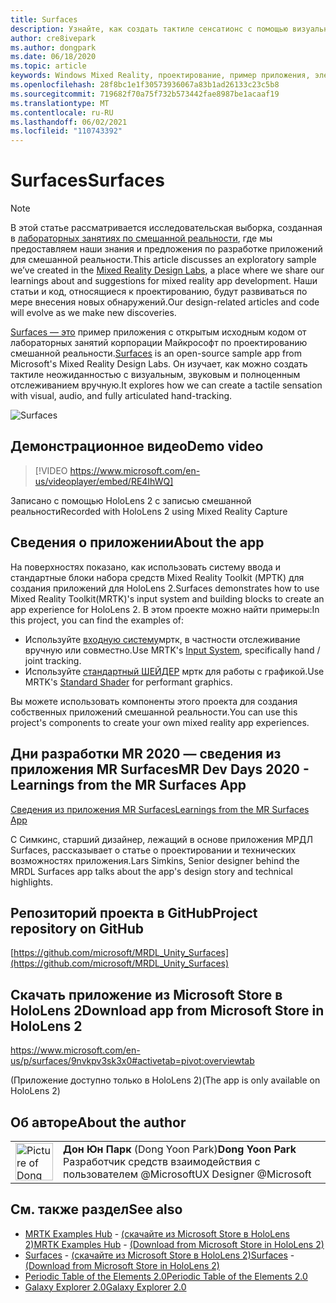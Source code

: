 ```yaml
---
title: Surfaces
description: Узнайте, как создать тактиле сенсатионс с помощью визуального, звукового и четкого отслеживания в примере приложения Surfaces.
author: cre8ivepark
ms.author: dongpark
ms.date: 06/18/2020
ms.topic: article
keywords: Windows Mixed Reality, проектирование, пример приложения, элементы управления, МРТК, набор средств для смешанной реальности, Unity, примеры приложений, примеры приложений, Открытый исходный код, Microsoft Store, HoloLens, гарнитура смешанной реальности, гарнитура Windows Mixed Reality, гарнитура виртуальной реальности
ms.openlocfilehash: 28f8bc1e1f30573936067a83b1ad26133c23c5b8
ms.sourcegitcommit: 719682f70a75f732b573442fae8987be1acaaf19
ms.translationtype: MT
ms.contentlocale: ru-RU
ms.lasthandoff: 06/02/2021
ms.locfileid: "110743392"
---
```

# <a name="surfaces"></a><span data-ttu-id="4df8e-104">Surfaces</span><span class="sxs-lookup"><span data-stu-id="4df8e-104">Surfaces</span></span>

>[!NOTE]
><span data-ttu-id="4df8e-105">В этой статье рассматривается исследовательская выборка, созданная в [лабораторных занятиях по смешанной реальности](https://github.com/Microsoft/MRDesignLabs_Unity), где мы предоставляем наши знания и предложения по разработке приложений для смешанной реальности.</span><span class="sxs-lookup"><span data-stu-id="4df8e-105">This article discusses an exploratory sample we’ve created in the [Mixed Reality Design Labs](https://github.com/Microsoft/MRDesignLabs_Unity), a place where we share our learnings about and suggestions for mixed reality app development.</span></span> <span data-ttu-id="4df8e-106">Наши статьи и код, относящиеся к проектированию, будут развиваться по мере внесения новых обнаружений.</span><span class="sxs-lookup"><span data-stu-id="4df8e-106">Our design-related articles and code will evolve as we make new discoveries.</span></span>

<span data-ttu-id="4df8e-107">[Surfaces — это](https://github.com/microsoft/MRDL_Unity_Surfaces)  пример приложения с открытым исходным кодом от лабораторных занятий корпорации Майкрософт по проектированию смешанной реальности.</span><span class="sxs-lookup"><span data-stu-id="4df8e-107">[Surfaces](https://github.com/microsoft/MRDL_Unity_Surfaces)  is an open-source sample app from Microsoft's Mixed Reality Design Labs.</span></span> <span data-ttu-id="4df8e-108">Он изучает, как можно создать тактиле неожиданностью с визуальным, звуковым и полноценным отслеживанием вручную.</span><span class="sxs-lookup"><span data-stu-id="4df8e-108">It explores how we can create a tactile sensation with visual, audio, and fully articulated hand-tracking.</span></span>

![Surfaces](images/MRDL_Surfaces_1.jpg)

## <a name="demo-video"></a><span data-ttu-id="4df8e-110">Демонстрационное видео</span><span class="sxs-lookup"><span data-stu-id="4df8e-110">Demo video</span></span> 

> [!VIDEO https://www.microsoft.com/en-us/videoplayer/embed/RE4IhWQ]

<span data-ttu-id="4df8e-111">Записано с помощью HoloLens 2 с записью смешанной реальности</span><span class="sxs-lookup"><span data-stu-id="4df8e-111">Recorded with HoloLens 2 using Mixed Reality Capture</span></span>

## <a name="about-the-app"></a><span data-ttu-id="4df8e-112">Сведения о приложении</span><span class="sxs-lookup"><span data-stu-id="4df8e-112">About the app</span></span>

<span data-ttu-id="4df8e-113">На поверхностях показано, как использовать систему ввода и стандартные блоки набора средств Mixed Reality Toolkit (МРТК) для создания приложений для HoloLens 2.</span><span class="sxs-lookup"><span data-stu-id="4df8e-113">Surfaces demonstrates how to use Mixed Reality Toolkit(MRTK)'s input system and building blocks to create an app experience for HoloLens 2.</span></span> <span data-ttu-id="4df8e-114">В этом проекте можно найти примеры:</span><span class="sxs-lookup"><span data-stu-id="4df8e-114">In this project, you can find the examples of:</span></span>

- <span data-ttu-id="4df8e-115">Используйте [входную систему](/windows/mixed-reality/mrtk-unity/features/input/overview)мртк, в частности отслеживание вручную или совместно.</span><span class="sxs-lookup"><span data-stu-id="4df8e-115">Use MRTK's [Input System](/windows/mixed-reality/mrtk-unity/features/input/overview), specifically hand / joint tracking.</span></span>
- <span data-ttu-id="4df8e-116">Используйте [стандартный ШЕЙДЕР](/windows/mixed-reality/mrtk-unity/features/rendering/mrtk-standard-shader) мртк для работы с графикой.</span><span class="sxs-lookup"><span data-stu-id="4df8e-116">Use MRTK's [Standard Shader](/windows/mixed-reality/mrtk-unity/features/rendering/mrtk-standard-shader) for performant graphics.</span></span>

<span data-ttu-id="4df8e-117">Вы можете использовать компоненты этого проекта для создания собственных приложений смешанной реальности.</span><span class="sxs-lookup"><span data-stu-id="4df8e-117">You can use this project's components to create your own mixed reality app experiences.</span></span>

## <a name="mr-dev-days-2020---learnings-from-the-mr-surfaces-app"></a><span data-ttu-id="4df8e-118">Дни разработки MR 2020 — сведения из приложения MR Surfaces</span><span class="sxs-lookup"><span data-stu-id="4df8e-118">MR Dev Days 2020 - Learnings from the MR Surfaces App</span></span>

[<span data-ttu-id="4df8e-119">Сведения из приложения MR Surfaces</span><span class="sxs-lookup"><span data-stu-id="4df8e-119">Learnings from the MR Surfaces App</span></span>](https://channel9.msdn.com/Shows/Docs-Mixed-Reality/Learnings-from-the-MR-Surfaces-App)

<span data-ttu-id="4df8e-120">С Симкинс, старший дизайнер, лежащий в основе приложения МРДЛ Surfaces, рассказывает о статье о проектировании и технических возможностях приложения.</span><span class="sxs-lookup"><span data-stu-id="4df8e-120">Lars Simkins, Senior designer behind the MRDL Surfaces app talks about the app's design story and technical highlights.</span></span>

## <a name="project-repository-on-github"></a><span data-ttu-id="4df8e-121">Репозиторий проекта в GitHub</span><span class="sxs-lookup"><span data-stu-id="4df8e-121">Project repository on GitHub</span></span>

[https://github.com/microsoft/MRDL_Unity_Surfaces](https://github.com/microsoft/MRDL_Unity_Surfaces)

## <a name="download-app-from-microsoft-store-in-hololens-2"></a><span data-ttu-id="4df8e-122">Скачать приложение из Microsoft Store в HoloLens 2</span><span class="sxs-lookup"><span data-stu-id="4df8e-122">Download app from Microsoft Store in HoloLens 2</span></span>

https://www.microsoft.com/en-us/p/surfaces/9nvkpv3sk3x0#activetab=pivot:overviewtab

<span data-ttu-id="4df8e-123">(Приложение доступно только в HoloLens 2)</span><span class="sxs-lookup"><span data-stu-id="4df8e-123">(The app is only available on HoloLens 2)</span></span>

## <a name="about-the-author"></a><span data-ttu-id="4df8e-124">Об авторе</span><span class="sxs-lookup"><span data-stu-id="4df8e-124">About the author</span></span>

<table style="border-collapse:collapse" padding-left="0px">
<tr>
<td style="border-style: none" width="60px"><img alt="Picture of Dong Yoon Park" width="60" height="60" src="images/dongyoonpark.jpg"></td>
<td style="border-style: none"><span data-ttu-id="4df8e-125"><b>Дон Юн Парк</b> (Dong Yoon Park)</span><span class="sxs-lookup"><span data-stu-id="4df8e-125"><b>Dong Yoon Park</b></span></span><br><span data-ttu-id="4df8e-126">Разработчик средств взаимодействия с пользователем @Microsoft</span><span class="sxs-lookup"><span data-stu-id="4df8e-126">UX Designer @Microsoft</span></span></td>
</tr>
</table>

## <a name="see-also"></a><span data-ttu-id="4df8e-127">См. также раздел</span><span class="sxs-lookup"><span data-stu-id="4df8e-127">See also</span></span>

* <span data-ttu-id="4df8e-128">[MRTK Examples Hub](/windows/mixed-reality/mrtk-unity/features/example-scenes/example-hub) - [(скачайте из Microsoft Store в HoloLens 2)](https://www.microsoft.com/en-us/p/mrtk-examples-hub/9mv8c39l2sj4)</span><span class="sxs-lookup"><span data-stu-id="4df8e-128">[MRTK Examples Hub](/windows/mixed-reality/mrtk-unity/features/example-scenes/example-hub) - [(Download from Microsoft Store in HoloLens 2)](https://www.microsoft.com/en-us/p/mrtk-examples-hub/9mv8c39l2sj4)</span></span>
* <span data-ttu-id="4df8e-129">[Surfaces](sampleapp-surfaces.md) - [(скачайте из Microsoft Store в HoloLens 2)](https://www.microsoft.com/en-us/p/surfaces/9nvkpv3sk3x0)</span><span class="sxs-lookup"><span data-stu-id="4df8e-129">[Surfaces](sampleapp-surfaces.md) - [(Download from Microsoft Store in HoloLens 2)](https://www.microsoft.com/en-us/p/surfaces/9nvkpv3sk3x0)</span></span>
* [<span data-ttu-id="4df8e-130">Periodic Table of the Elements 2.0</span><span class="sxs-lookup"><span data-stu-id="4df8e-130">Periodic Table of the Elements 2.0</span></span>](https://medium.com/@dongyoonpark/bringing-the-periodic-table-of-the-elements-app-to-hololens-2-with-mrtk-v2-a6e3d8362158)
* [<span data-ttu-id="4df8e-131">Galaxy Explorer 2.0</span><span class="sxs-lookup"><span data-stu-id="4df8e-131">Galaxy Explorer 2.0</span></span>](galaxy-explorer-update.md)